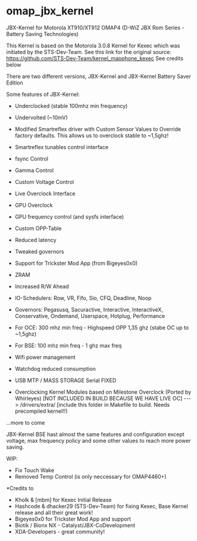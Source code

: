 omap_jbx_kernel
===============

JBX-Kernel for Motorola XT910/XT912 OMAP4 (D-WiZ JBX Rom Series - Battery Saving Technologies)

This Kernel is based on the Motorola 3.0.8 Kernel for Kexec which was initiated by the STS-Dev-Team.
See this link for the original source: https://github.com/STS-Dev-Team/kernel_mapphone_kexec
See credits below

There are two different versions, JBX-Kernel and JBX-Kernel Battery Saver Edition



Some features of JBX-Kernel:

- Underclocked (stable 100mhz min frequency)
- Undervolted (~10mV)
- Modified Smartreflex driver with Custom Sensor Values to Override factory defaults. 
  This allows us to overclock stable to ~1,5ghz!
- Smartreflex tunables control interface
- fsync Control
- Gamma Control
- Custom Voltage Control
- Live Overclock Interface
- GPU Overclock
- GPU frequency control (and sysfs interface)
- Custom OPP-Table
- Reduced latency
- Tweaked governors
- Support for Trickster Mod App (from Bigeyes0x0)
- ZRAM
- Increased R/W Ahead
- IO-Schedulers: Row, VR, Fifo, Sio, CFQ, Deadline, Noop
- Governors: Pegasusq, Sacuractive, Interactive, InteractiveX, Conservative, Ondemand, Userspace, Hotplug, Performance
- For OCE: 300 mhz min freq - Highspeed OPP 1,35 ghz (stabe OC up to ~1,5ghz)
- For BSE: 100 mhz min freq - 1 ghz max freq
- Wifi power management
- Watchdog reduced consumption
- USB MTP / MASS STORAGE Serial FIXED

- Overclocking Kernel Modules based on Milestone Overclock (Ported by Whirleyes) [NOT INCLUDED IN BUILD BECAUSE WE HAVE LIVE OC]
	---> /drivers/extra/ [include this folder in Makefile to build. Needs precompiled kernel!!)


...more to come


JBX-Kernel BSE hast almost the same features and 
configuration except voltage, max frequency policy
and some other values to reach more power saving.



WIP:

- Fix Touch Wake
- Removed Temp Control (is only neccessary for OMAP4460+)





*Credits to 

- Kholk & [mbm] for Kexec Initial Release
- Hashcode & dhacker29 (STS-Dev-Team) for fixing Kexec, Base Kernel release and all their great work!
- Bigeyes0x0 for Trickster Mod App and support
- Biotik / Bionx NX - Catalyst/JBX-CoDevelopment
- XDA-Developers - great community!

